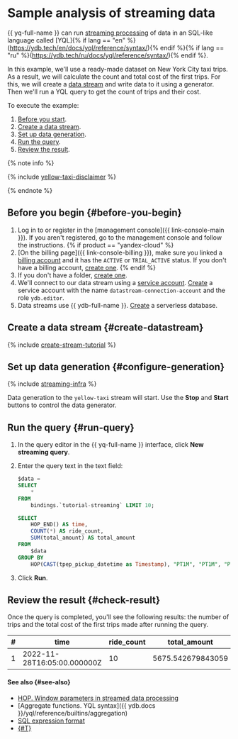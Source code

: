# Sample analysis of streaming data

{{ yq-full-name }} can run [streaming processing](../concepts/stream-processing.md) of data in an SQL-like language called [YQL]{% if lang == "en" %}(https://ydb.tech/en/docs/yql/reference/syntax/){% endif %}{% if lang == "ru" %}(https://ydb.tech/ru/docs/yql/reference/syntax/){% endif %}.

In this example, we'll use a ready-made dataset on New York City taxi trips. As a result, we will calculate the count and total cost of the first trips. For this, we will create a [data stream](../../data-streams/concepts/glossary.md) and write data to it using a generator. Then we'll run a YQL query to get the count of trips and their cost.

To execute the example:

1. [Before you start](#before-you-begin).
1. [Create a data stream](#create-datastream).
1. [Set up data generation](#configure-generation).
1. [Run the query](#run-query).
1. [Review the result](#check-result).

{% note info %}

{% include [yellow-taxi-disclaimer](../_includes/yellow-taxi-disclaimer.md) %}

{% endnote %}

## Before you begin {#before-you-begin}

1. Log in to or register in the [management console]({{ link-console-main }}). If you aren't registered, go to the management console and follow the instructions.
{% if product == "yandex-cloud" %}
1. [On the billing page]({{ link-console-billing }}), make sure you linked a [billing account](../../billing/concepts/billing-account.md) and it has the `ACTIVE` or `TRIAL_ACTIVE` status. If you don't have a billing account, [create one](../../billing/quickstart/index.md#create_billing_account).
{% endif %}
1. If you don't have a folder, [create one](../../resource-manager/operations/folder/create.md).
1. We'll connect to our data stream using a [service account](../../iam/concepts/users/service-accounts.md). [Create](../../iam/operations/sa/create.md#create-sa) a service account with the name `datastream-connection-account` and the role `ydb.editor`.
1. Data streams use {{ ydb-full-name }}. [Create](../../ydb/quickstart.md#serverless) a serverless database.

## Create a data stream {#create-datastream}

{% include [create-stream-tutorial](../../_includes/data-streams/create-stream-tutorial.md) %}

## Set up data generation {#configure-generation}

{% include [streaming-infra](../_includes/create-tutorial-streaming-infra.md) %}

Data generation to the `yellow-taxi` stream will start. Use the **Stop** and **Start** buttons to control the data generator.


## Run the query {#run-query}

1. In the query editor in the {{ yq-full-name }} interface, click **New streaming query**.
1. Enter the query text in the text field:

   ```sql
   $data =
   SELECT
       *
   FROM
       bindings.`tutorial-streaming` LIMIT 10;

   SELECT
       HOP_END() AS time,
       COUNT(*) AS ride_count,
       SUM(total_amount) AS total_amount
   FROM
       $data
   GROUP BY
       HOP(CAST(tpep_pickup_datetime as Timestamp), "PT1M", "PT1M", "PT1M");
   ```

1. Click **Run**.

## Review the result {#check-result}

Once the query is completed, you'll see the following results: the number of trips and the total cost of the first trips made after running the query.

| # | time | ride_count | total_amount |
| --- | --- | --- | --- |
| 1 | 2022-11-28T16:05:00.000000Z | 10 | 5675.542679843059 |

#### See also {#see-also}

* [HOP. Window parameters in streamed data processing](../concepts/stream-processing-windows.md)
* [Aggregate functions. YQL syntax]({{ ydb.docs }}/yql/reference/builtins/aggregation)
* [SQL expression format](../sources-and-sinks/data-streams-binding.md#model-dannyh)
* [{#T}](../concepts/stream-processing.md)
